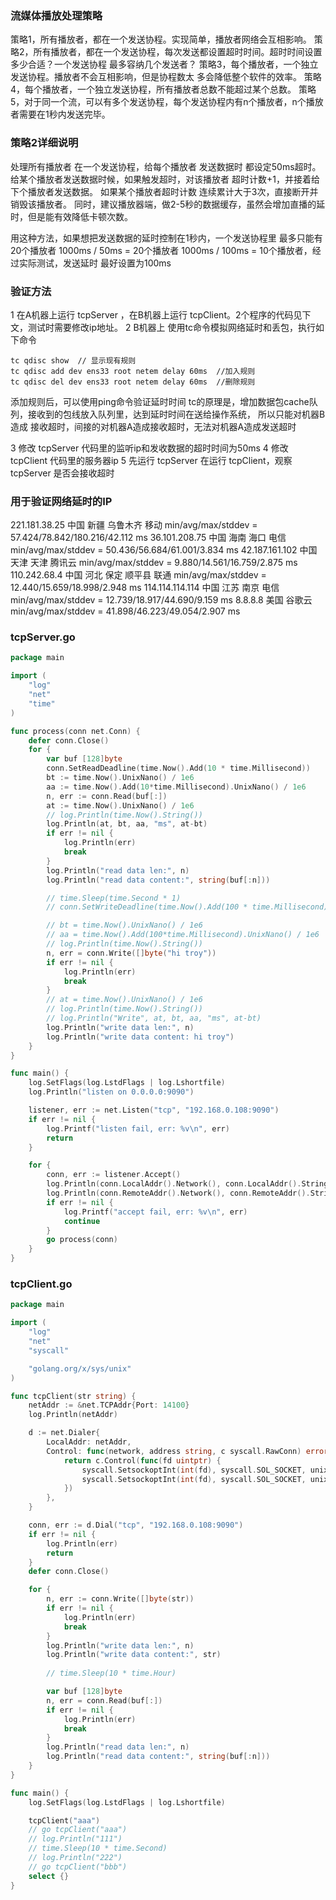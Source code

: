 ### 流媒体播放处理策略

策略1，所有播放者，都在一个发送协程。实现简单，播放者网络会互相影响。
策略2，所有播放者，都在一个发送协程，每次发送都设置超时时间。超时时间设置多少合适？一个发送协程 最多容纳几个发送者？
策略3，每个播放者，一个独立发送协程。播放者不会互相影响，但是协程数太 多会降低整个软件的效率。
策略4，每个播放者，一个独立发送协程，所有播放者总数不能超过某个总数。
策略5，对于同一个流，可以有多个发送协程，每个发送协程内有n个播放者，n个播放者需要在1秒内发送完毕。

### 策略2详细说明

处理所有播放者 在一个发送协程，给每个播放者 发送数据时 都设定50ms超时。
给某个播放者发送数据时候，如果触发超时，对该播放者 超时计数+1，并接着给下个播放者发送数据。
如果某个播放者超时计数 连续累计大于3次，直接断开并销毁该播放者。
同时，建议播放器端，做2-5秒的数据缓存，虽然会增加直播的延时，但是能有效降低卡顿次数。

用这种方法，如果想把发送数据的延时控制在1秒内，一个发送协程里 最多只能有20个播放者
1000ms / 50ms = 20个播放者
1000ms / 100ms = 10个播放者，经过实际测试，发送延时 最好设置为100ms

### 验证方法

1 在A机器上运行 tcpServer ，在B机器上运行 tcpClient。2个程序的代码见下文，测试时需要修改ip地址。
2 B机器上 使用tc命令模拟网络延时和丢包，执行如下命令

```shell
tc qdisc show  // 显示现有规则
tc qdisc add dev ens33 root netem delay 60ms  //加入规则
tc qdisc del dev ens33 root netem delay 60ms  //删除规则
```

添加规则后，可以使用ping命令验证延时时间
tc的原理是，增加数据包cache队列，接收到的包线放入队列里，达到延时时间在送给操作系统，
所以只能对机器B 造成 接收超时，间接的对机器A造成接收超时，无法对机器A造成发送超时

3 修改 tcpServer 代码里的监听ip和发收数据的超时时间为50ms
4 修改 tcpClient 代码里的服务器ip
5 先运行 tcpServer 在运行 tcpClient，观察 tcpServer 是否会接收超时

### 用于验证网络延时的IP

221.181.38.25		  中国 新疆 乌鲁木齐 移动		 min/avg/max/stddev = 57.424/78.842/180.216/42.112 ms
36.101.208.75		  中国 海南 海口 电信				 min/avg/max/stddev = 50.436/56.684/61.001/3.834 ms
42.187.161.102		中国 天津 天津 腾讯云			 min/avg/max/stddev = 9.880/14.561/16.759/2.875 ms
110.242.68.4			中国 河北 保定 顺平县 联通	 min/avg/max/stddev = 12.440/15.659/18.998/2.948 ms
114.114.114.114	  中国 江苏 南京 电信				 min/avg/max/stddev = 12.739/18.917/44.690/9.159 ms
8.8.8.8					  美国 谷歌云							  min/avg/max/stddev = 41.898/46.223/49.054/2.907 ms

### tcpServer.go

```go
package main

import (
    "log"
    "net"
    "time"
)

func process(conn net.Conn) {
    defer conn.Close()
    for {
        var buf [128]byte
        conn.SetReadDeadline(time.Now().Add(10 * time.Millisecond))
        bt := time.Now().UnixNano() / 1e6
        aa := time.Now().Add(10*time.Millisecond).UnixNano() / 1e6
        n, err := conn.Read(buf[:])
        at := time.Now().UnixNano() / 1e6
        // log.Println(time.Now().String())
        log.Println(at, bt, aa, "ms", at-bt)
        if err != nil {
            log.Println(err)
            break
        }
        log.Println("read data len:", n)
        log.Println("read data content:", string(buf[:n]))

        // time.Sleep(time.Second * 1)
        // conn.SetWriteDeadline(time.Now().Add(100 * time.Millisecond))

        // bt = time.Now().UnixNano() / 1e6
        // aa = time.Now().Add(100*time.Millisecond).UnixNano() / 1e6
        // log.Println(time.Now().String())
        n, err = conn.Write([]byte("hi troy"))
        if err != nil {
            log.Println(err)
            break
        }
        // at = time.Now().UnixNano() / 1e6
        // log.Println(time.Now().String())
        // log.Println("Write", at, bt, aa, "ms", at-bt)
        log.Println("write data len:", n)
        log.Println("write data content: hi troy")
    }
}

func main() {
    log.SetFlags(log.LstdFlags | log.Lshortfile)
    log.Println("listen on 0.0.0.0:9090")

    listener, err := net.Listen("tcp", "192.168.0.108:9090")
    if err != nil {
        log.Printf("listen fail, err: %v\n", err)
        return
    }

    for {
        conn, err := listener.Accept()
        log.Println(conn.LocalAddr().Network(), conn.LocalAddr().String())
        log.Println(conn.RemoteAddr().Network(), conn.RemoteAddr().String())
        if err != nil {
            log.Printf("accept fail, err: %v\n", err)
            continue
        }
        go process(conn)
    }
}
```

### tcpClient.go

```go
package main

import (
    "log"
    "net"
    "syscall"

    "golang.org/x/sys/unix"
)

func tcpClient(str string) {
    netAddr := &net.TCPAddr{Port: 14100}
    log.Println(netAddr)

    d := net.Dialer{
        LocalAddr: netAddr,
        Control: func(network, address string, c syscall.RawConn) error {
            return c.Control(func(fd uintptr) {
                syscall.SetsockoptInt(int(fd), syscall.SOL_SOCKET, unix.SO_REUSEADDR, 1)
                syscall.SetsockoptInt(int(fd), syscall.SOL_SOCKET, unix.SO_REUSEPORT, 1)
            })
        },
    }

    conn, err := d.Dial("tcp", "192.168.0.108:9090")
    if err != nil {
        log.Println(err)
        return
    }
    defer conn.Close()

    for {
        n, err := conn.Write([]byte(str))
        if err != nil {
            log.Println(err)
            break
        }
        log.Println("write data len:", n)
        log.Println("write data content:", str)
      
        // time.Sleep(10 * time.Hour)

        var buf [128]byte
        n, err = conn.Read(buf[:])
        if err != nil {
            log.Println(err)
            break
        }
        log.Println("read data len:", n)
        log.Println("read data content:", string(buf[:n]))
    }
}

func main() {
    log.SetFlags(log.LstdFlags | log.Lshortfile)

    tcpClient("aaa")
    // go tcpClient("aaa")
    // log.Println("111")
    // time.Sleep(10 * time.Second)
    // log.Println("222")
    // go tcpClient("bbb")
    select {}
}
```

